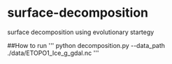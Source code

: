 # surface-decomposition
surface decomposition using evolutionary startegy

##How to run
'''
python decomposition.py --data_path ./data/ETOPO1_Ice_g_gdal.nc
'''
